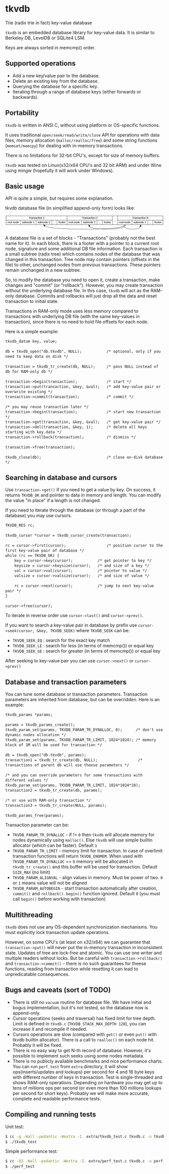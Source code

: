# tkvdb
Trie (radix trie in fact) key-value database

`tkvdb` is an embedded database library for key-value data. It is similar to Berkeley DB, LevelDB or SQLite4 LSM.

Keys are always sorted in memcmp() order.

## Supported operations

  * Add a new key/value pair to the database.
  * Delete an existing key from the database.
  * Querying the database for a specific key.
  * Iterating through a range of database keys (either forwards or backwards).

## Portability

`tkvdb` is written in ANSI C, without using platform or OS-specific functions.

It uses traditional `open/seek/read/write/close` API for operations with data files, memory allocation (`malloc/realloc/free`) and some string functions (`memset/memcpy`) for dealing with in-memory transactions.

There is no limitations for 32-bit CPU's, except for size of memory buffers.

`tkvdb` was tested on Linux(x32/x64 CPU's and 32 bit ARM) and under Wine using mingw (hopefully it will work under Windows).

## Basic usage

API is quite a simple, but requires some explanation.

tkvdb database file (in simplified append-only form) looks like:

![tkvdb database layout](docs/nonvac_db.png?raw=true "tkvdb database layout")

A database file is a set of blocks - "Transactions" (probably not the best name for it).
In each block, there is a footer with a pointer to a current root node, signature and some additional DB file information.
Each transaction is a small subtree (radix tree) which contains nodes of the database that was changed in this transaction.
Tree node may contain pointers (offsets in the file) to other, unchanged nodes from previous transactions. These pointers remain unchanged in a new subtree.

So, to modify the database you need to open it, create a transaction, make changes and "commit" (or "rollback").
However, you may create transaction without the underlying database file. In this case, `tkvdb` will act as the RAM-only database.
Commits and rollbacks will just drop all the data and reset transaction to initial state.

Transactions in RAM-only mode uses less memory compared to transactions with underlying DB file (with the same key-values in transaction), since there is no need to hold file offsets for each node.

Here is a simple example:

```
tkvdb_datum key, value;

db = tkvdb_open("db.tkvdb", NULL);           /* optional, only if you need to keep data on disk */

transaction = tkvdb_tr_create(db, NULL);     /* pass NULL instead of db for RAM-only db */

transaction->begin(transaction);             /* start */
transaction->put(transaction, &key, &val);   /* add key-value pair or overwrite existing */
transaction->commit(transaction);            /* commit */

/* you may reuse transaction later */
transaction->begin(transaction);             /* start new transaction */
transaction->get(transaction, &key, &val);   /* get key-value pair */
transaction->del(transaction, &key, 1);      /* delete all keys starting with key.data */
transaction->rollback(transaction);          /* dismiss */

transaction->free(transaction);

tkvdb_close(db);                             /* close on-disk database */
```

## Searching in database and cursors

Use `transaction->get()` if you need to get a value by key.
On success, it returns `TKVDB_OK` and pointer to data in memory and length.
You can modify the value "in place" if a length is not changed.

If you need to iterate through the database (or through a part of the database) you may use cursors.

```
TKVDB_RES rc;

tkvdb_cursor *cursor = tkvdb_cursor_create(transaction);

rc = cursor->first(cursor);                  /* position cursor to the first key-value pair of database */
while (rc == TKVDB_OK) {
	key = cursor->key(cursor);           /* get pointer to key */
	keysize = cursor->keysize(cursor);   /* and size of a key */
	val = cursor->val(cursor);           /* pointer to value */
	valsize = cursor->valsize(cursor);   /* and size of value */

	rc = cursor->next(cursor);           /* jump to next key-value pair */
}

cursor->free(cursor);
```

To iterate in reverse order use `cursor->last()` and `cursor->prev()`.

If you want to search a key-value pair in database by prefix use `cursor->seek(cursor, &key, TKVDB_SEEK)`
where `TKVDB_SEEK` can be:
  * `TKVDB_SEEK_EQ` : search for the exact key match
  * `TKVDB_SEEK_LE` : search for less (in terms of memcmp()) or equal key
  * `TKVDB_SEEK_GE` : search for greater (in terms of memcmp()) or equal key

After seeking to key-value pair you can use `cursor->next()` or `cursor->prev()`

## Database and transaction parameters

You can tune some database or transaction parameters. Transaction parameters are inherited from database, but can be overridden.
Here is an example:

```
tkvdb_params *params;

params = tkvdb_params_create();
tkvdb_param_set(params, TKVDB_PARAM_TR_DYNALLOC, 0);      /* don't use dynamic nodes allocation */
tkvdb_param_set(params, TKVDB_PARAM_TR_LIMIT, 1024*1024); /* memory block of 1M will be used for transaction */

db = tkvdb_open("db.tkvdb", params);
transaction1 = tkvdb_tr_create(db, NULL);                  /* transactions of parent db will use theese parameters */

/* and you can override parameters for some transactions with different values */
tkvdb_param_set(params, TKVDB_PARAM_TR_LIMIT, 1024*1024*10);
transaction2 = tkvdb_tr_create(db, params);

/* or use with RAM-only transaction */
transaction3 = tkvdb_tr_create(NULL, params);

tkvdb_params_free(params);

```

Transaction parameter can be:
  * `TKVDB_PARAM_TR_DYNALLOC` - if != `0` then `tkvdb` will allocate memory for nodes dynamically using `malloc()`. Else `tkvdb` will use simple builtin allocator (which can be faster). Default `1`
  * `TKVDB_PARAM_TR_LIMIT` - memory limit for transaction. In case of overlimit transaction functions will return `TKVDB_ENOMEM`. When used with `TKVDB_PARAM_TR_DYNALLOC` == `0` memory will be allocated in `tkvdb_tr_create()` and this buffer will be used for transaction. Default `SIZE_MAX` (no limit)
  * `TKVDB_PARAM_ALIGNVAL` - align values in memory. Must be power of two. `0` or `1` means value will not be aligned
  * `TKVDB_PARAM_AUTOBEGIN` - start transaction automatically after creation, `commit()` and `rollback()`. `begin()` function ignored. Default `0` (you must call `begin()` before working with transaction)

## Multithreading

`tkvdb` does not use any OS-dependent synchronization mechanisms.
You must explicitly lock transaction update operations.

However, on some CPU's (at least on x32/x64) we can guarantee that `transaction->put()` will never put the in-memory transaction in inconsistent state.
Updates of tree are lock-free and atomic.
You can use one writer and multiple readers without locks.
But be careful with `transaction->rollback()` and `transaction->commit()` - there is no such guarantees for theese functions, reading from transaction while resetting it can lead to unpredicatable consequences.

## Bugs and caveats (sort of TODO)

  * There is still no `vacuum` routine for database file. We have initial and bogus implementation, but it's not tested, so the database now is append-only.
  * Cursor operations (seeks and traversal) has fixed limit for tree depth. Limit is defined in `tkvdb.c` (`TKVDB_STACK_MAX_DEPTH 128`), you can increase it and recompile if needed.
  * Cursors operations are slow (compared with `get()` or even `put()` with tkvdb builtin allocator). There is a call to `realloc()` on each node hit. Probably it will be fixed.
  * There is no easy way to get N-th record of database. However, it's possible to implement such seeks using some nodes metadata.
  * There is no publicly available benchmarks and nice performance charts. You can run `perf_test` from `extra` directory, it will show ops(inserts/updates and lookups) per second for 4 and 16 byte keys with different number of keys in transaction. Test is single-threaded and shows RAM-only operations. Depending on hardware you may get up to tens of millions ops per second (or even more than 100 millions lookups per second for short keys). Probably we will make more accurate, complete and readable performance tests.

## Compiling and running tests

Unit test:
```sh
$ cc -g -Wall -pedantic -Wextra -I. extra/tkvdb_test.c tkvdb.c -o tkvdb_test
$ ./tkvdb_test
```

Simple performance test:
```sh
$ cc -O3 -Wall -pedantic -Wextra -I. extra/perf_test.c tkvdb.c -o perf_test
$ ./perf_test
```
